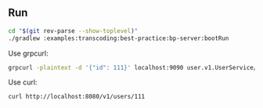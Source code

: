 ## Run

```bash
cd "$(git rev-parse --show-toplevel)"
./gradlew :examples:transcoding:best-practice:bp-server:bootRun
```

Use grpcurl:

```bash
grpcurl -plaintext -d '{"id": 111}' localhost:9090 user.v1.UserService/GetUser
```

Use curl:

```bash
curl http://localhost:8080/v1/users/111
```